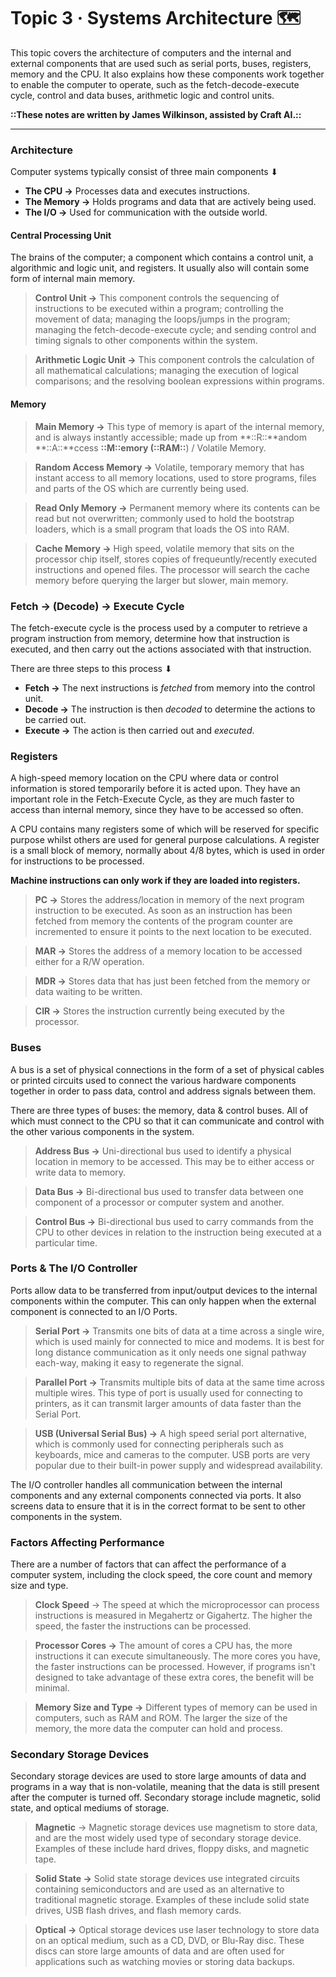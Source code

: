 # Topic 3 · Systems Architecture 🗺️

This topic covers the architecture of computers and the internal and external components that are used such as serial ports, buses, registers, memory and the CPU. It also explains how these components work together to enable the computer to operate, such as the fetch-decode-execute cycle, control and data buses, arithmetic logic and control units.

**::These notes are written by James Wilkinson, assisted by Craft AI.::**

---

### Architecture

Computer systems typically consist of three main components ⬇

- **The CPU →** Processes data and executes instructions.
- **The Memory →** Holds programs and data that are actively being used.
- **The I/O →** Used for communication with the outside world.

#### **Central Processing Unit**

The brains of the computer; a component which contains a control unit, a algorithmic and logic unit, and registers. It usually also will contain some form of internal main memory.

> **Control Unit →** This component controls the sequencing of instructions to be executed within a program; controlling the movement of data; managing the loops/jumps in the program; managing the fetch-decode-execute cycle; and sending control and timing signals to other components within the system.

> **Arithmetic Logic Unit →** This component controls the calculation of all mathematical calculations; managing the execution of logical comparisons; and the resolving boolean expressions within programs.

#### **Memory**

> **Main Memory →** This type of memory is apart of the internal memory, and is always instantly accessible; made up from **::R::**andom **::A::**ccess **::M::**emory (**::RAM::**) / Volatile Memory.

> **Random Access Memory →** Volatile, temporary memory that has instant access to all memory locations, used to store programs, files and parts of the OS which are currently being used.

> **Read Only Memory →** Permanent memory where its contents can be read but not overwritten; commonly used to hold the bootstrap loaders, which is a small program that loads the OS into RAM.

> **Cache Memory →** High speed, volatile memory that sits on the processor chip itself, stores copies of frequeuntly/recently executed instructions and opened files. The processor will search the cache memory before querying the larger but slower, main memory.

### Fetch → (Decode) → Execute Cycle

The fetch-execute cycle is the process used by a computer to retrieve a program instruction from memory, determine how that instruction is executed, and then carry out the actions associated with that instruction.

There are three steps to this process ⬇

- **Fetch →** The next instructions is *fetched* from memory into the control unit.
- **Decode →** The instruction is then *decoded* to determine the actions to be carried out.
- **Execute →** The action is then carried out and *executed*.

### Registers

A high-speed memory location on the CPU where data or control information is stored temporarily before it is acted upon. They have an important role in the Fetch-Execute Cycle, as they are much faster to access than internal memory, since they have to be accessed so often.

A CPU contains many registers some of which will be reserved for specific purpose whilst others are used for general purpose calculations. A register is a small block of memory, normally about 4/8 bytes, which is used in order for instructions to be processed.

**Machine instructions can only work if they are loaded into registers.**

> **PC →** Stores the address/location in memory of the next program instruction to be executed. As soon as an instruction has been fetched from memory the contents of the program counter are incremented to ensure it points to the next location to be executed.

> **MAR →** Stores the address of a memory location to be accessed either for a R/W operation.

> **MDR →** Stores data that has just been fetched from the memory or data waiting to be written.

> **CIR →** Stores the instruction currently being executed by the processor.

### Buses

A bus is a set of physical connections in the form of a set of physical cables or printed circuits used to connect the various hardware components together in order to pass data, control and address signals between them.

There are three types of buses: the memory, data & control buses. All of which must connect to the CPU so that it can communicate and control with the other various components in the system.

> **Address Bus →** Uni-directional bus used to identify a physical location in memory to be accessed. This may be to either access or write data to memory.

> **Data Bus →** Bi-directional bus used to transfer data between one component of a processor or computer system and another.

> **Control Bus →** Bi-directional bus used to carry commands from the CPU to other devices in relation to the instruction being executed at a particular time.

### Ports & The I/O Controller

Ports allow data to be transferred from input/output devices to the internal components within the computer. This can only happen when the external component is connected to an I/O Ports.

> **Serial Port →** Transmits one bits of data at a time across a single wire, which is used mainly for connected to mice and modems. It is best for long distance communication as it only needs one signal pathway each-way, making it easy to regenerate the signal.

> **Parallel Port →** Transmits multiple bits of data at the same time across multiple wires. This type of port is usually used for connecting to printers, as it can transmit larger amounts of data faster than the Serial Port.

> **USB (Universal Serial Bus) →** A high speed serial port alternative, which is commonly used for connecting peripherals such as keyboards, mice and cameras to the computer. USB ports are very popular due to their built-in power supply and widespread availability.

The I/O controller handles all communication between the internal components and any external components connected via ports. It also screens data to ensure that it is in the correct format to be sent to other components in the system.

### **Factors Affecting Performance**

There are a number of factors that can affect the performance of a computer system, including the clock speed, the core count and memory size and type.

> **Clock Speed** → The speed at which the microprocessor can process instructions is measured in Megahertz or Gigahertz. The higher the speed, the faster the instructions can be processed.

> **Processor Cores →** The amount of cores a CPU has, the more instructions it can execute simultaneously. The more cores you have, the faster instructions can be processed. However, if programs isn't designed to take advantage of these extra cores, the benefit will be minimal.

> **Memory Size and Type →** Different types of memory can be used in computers, such as RAM and ROM. The larger the size of the memory, the more data the computer can hold and process.

### Secondary Storage Devices

Secondary storage devices are used to store large amounts of data and programs in a way that is non-volatile, meaning that the data is still present after the computer is turned off. Secondary storage include magnetic, solid state, and optical mediums of storage.

> **Magnetic** → Magnetic storage devices use magnetism to store data, and are the most widely used type of secondary storage device. Examples of these include hard drives, floppy disks, and magnetic tape.

> **Solid State →** Solid state storage devices use integrated circuits containing semiconductors and are used as an alternative to traditional magnetic storage. Examples of these include solid state drives, USB flash drives, and flash memory cards.

> **Optical →** Optical storage devices use laser technology to store data on an optical medium, such as a CD, DVD, or Blu-Ray disc. These discs can store large amounts of data and are often used for applications such as watching movies or storing data backups.

